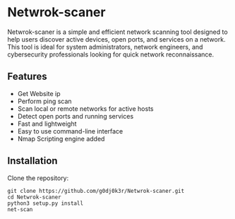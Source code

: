 # Netwrok-scaner

Netwrok-scaner is a simple and efficient network scanning tool designed to help users discover active devices, open ports, and services on a network. This tool is ideal for system administrators, network engineers, and cybersecurity professionals looking for quick network reconnaissance.

## Features
- Get Website ip 
- Perform ping scan
- Scan local or remote networks for active hosts
- Detect open ports and running services
- Fast and lightweight
- Easy to use command-line interface
- Nmap Scripting engine added 

  

## Installation

Clone the repository:

```sudo
git clone https://github.com/g0dj0k3r/Netwrok-scaner.git
cd Netwrok-scaner
python3 setup.py install
net-scan
